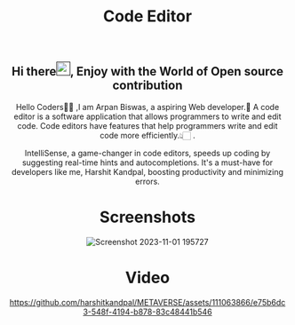 <h1 align="center"> Code Editor </h1>

<div align="center">
<br>
<h2 align="center">Hi there<a href=""><img src="https://raw.githubusercontent.com/MartinHeinz/MartinHeinz/master/wave.gif" width="25" height="25"/></a>, Enjoy with the World of Open source contribution </h2>


<p>Hello Coders👨‍💻 ,I am Arpan Biswas, a aspiring Web developer.🤖 A code editor is a software application that allows programmers to write and edit code. Code editors have features that help programmers write and edit code more efficiently.👆🏻 .</p>
<p>IntelliSense, a game-changer in code editors, speeds up coding by suggesting real-time hints and autocompletions. It's a must-have for developers like me, Harshit Kandpal, boosting productivity and minimizing errors.</p>


# Screenshots
![Screenshot 2023-11-01 195727](https://github.com/Geeks-Arpan/Code-Editor/assets/99377659/d06fba5a-bdd3-4da2-85f1-6df28ce3a1a1)

# Video
https://github.com/harshitkandpal/METAVERSE/assets/111063866/e75b6dc3-548f-4194-b878-83c48441b546

